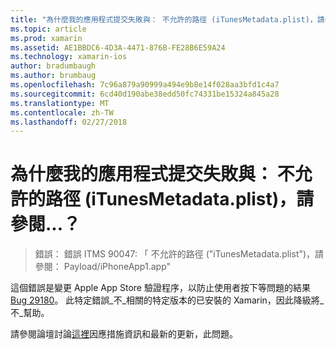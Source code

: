 ```yaml
---
title: "為什麼我的應用程式提交失敗與： 不允許的路徑 (iTunesMetadata.plist)，請參閱...？"
ms.topic: article
ms.prod: xamarin
ms.assetid: AE1BBDC6-4D3A-4471-876B-FE28B6E59A24
ms.technology: xamarin-ios
author: bradumbaugh
ms.author: brumbaug
ms.openlocfilehash: 7c96a879a90999a494e9b8e14f028aa3bfd1c4a7
ms.sourcegitcommit: 6cd40d190abe38edd50fc74331be15324a845a28
ms.translationtype: MT
ms.contentlocale: zh-TW
ms.lasthandoff: 02/27/2018
---
```

# <a name="why-does-my-app-submission-fail-with-disallowed-paths--itunesmetadataplist--found-at--"></a>為什麼我的應用程式提交失敗與： 不允許的路徑 (iTunesMetadata.plist)，請參閱...？

> 錯誤： 錯誤 ITMS 90047: 「 不允許的路徑 ("iTunesMetadata.plist")，請參閱： Payload/iPhoneApp1.app"

這個錯誤是變更 Apple App Store 驗證程序，以防止使用者按下等問題的結果[Bug 29180](https://bugzilla.xamarin.com/show_bug.cgi?id=29180)。 此特定錯誤_不_相關的特定版本的已安裝的 Xamarin，因此降級將_不_幫助。

請參閱論壇討論[這裡](https://forums.xamarin.com/discussion/40388/disallowed-paths-itunesmetadata-plist-found-at-when-submitting-to-app-store/p1)因應措施資訊和最新的更新，此問題。
